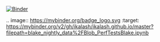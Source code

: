 [![Binder](https://mybinder.org/badge_logo.svg)](https://mybinder.org/v2/gh/ikalash/ikalash.github.io/master?filepath=blake_nightly_data%2FBlob_PerfTestsBlake.ipynb)

.. image:: https://mybinder.org/badge_logo.svg
 :target: https://mybinder.org/v2/gh/ikalash/ikalash.github.io/master?filepath=blake_nightly_data%2FBlob_PerfTestsBlake.ipynb
